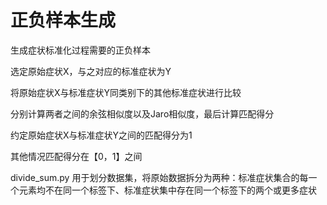# 正负样本生成
生成症状标准化过程需要的正负样本

选定原始症状X，与之对应的标准症状为Y

将原始症状X与标准症状Y同类别下的其他标准症状进行比较

分别计算两者之间的余弦相似度以及Jaro相似度，最后计算匹配得分

约定原始症状X与标准症状Y之间的匹配得分为1

其他情况匹配得分在【0，1】之间

divide_sum.py
用于划分数据集，将原始数据拆分为两种：标准症状集合的每一个元素均不在同一个标签下、标准症状集中存在同一个标签下的两个或更多症状
